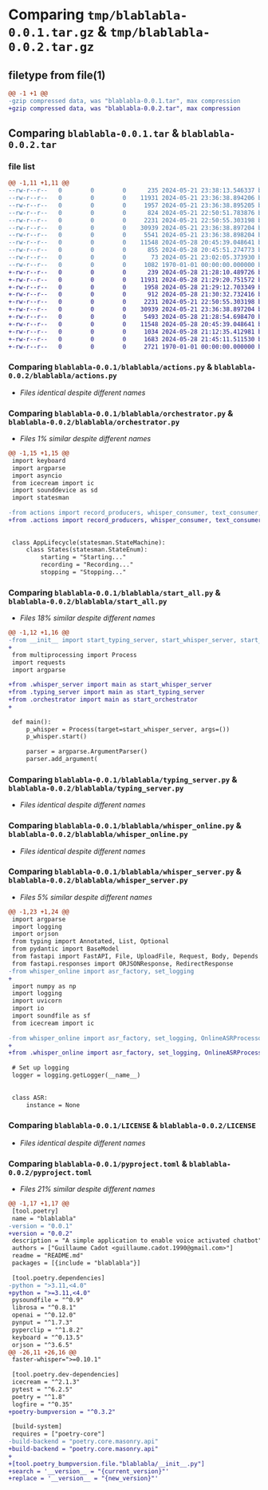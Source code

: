 # Comparing `tmp/blablabla-0.0.1.tar.gz` & `tmp/blablabla-0.0.2.tar.gz`

## filetype from file(1)

```diff
@@ -1 +1 @@
-gzip compressed data, was "blablabla-0.0.1.tar", max compression
+gzip compressed data, was "blablabla-0.0.2.tar", max compression
```

## Comparing `blablabla-0.0.1.tar` & `blablabla-0.0.2.tar`

### file list

```diff
@@ -1,11 +1,11 @@
--rw-r--r--   0        0        0      235 2024-05-21 23:38:13.546337 blablabla-0.0.1/blablabla/__init__.py
--rw-r--r--   0        0        0    11931 2024-05-21 23:36:38.894206 blablabla-0.0.1/blablabla/actions.py
--rw-r--r--   0        0        0     1957 2024-05-21 23:36:38.895205 blablabla-0.0.1/blablabla/orchestrator.py
--rw-r--r--   0        0        0      824 2024-05-21 22:50:51.783876 blablabla-0.0.1/blablabla/start_all.py
--rw-r--r--   0        0        0     2231 2024-05-21 22:50:55.303198 blablabla-0.0.1/blablabla/typing_server.py
--rw-r--r--   0        0        0    30939 2024-05-21 23:36:38.897204 blablabla-0.0.1/blablabla/whisper_online.py
--rw-r--r--   0        0        0     5541 2024-05-21 23:36:38.898204 blablabla-0.0.1/blablabla/whisper_server.py
--rw-r--r--   0        0        0    11548 2024-05-28 20:45:39.048641 blablabla-0.0.1/LICENSE
--rw-r--r--   0        0        0      855 2024-05-28 20:45:51.274773 blablabla-0.0.1/pyproject.toml
--rw-r--r--   0        0        0       73 2024-05-21 23:02:05.373930 blablabla-0.0.1/README.md
--rw-r--r--   0        0        0     1082 1970-01-01 00:00:00.000000 blablabla-0.0.1/PKG-INFO
+-rw-r--r--   0        0        0      239 2024-05-28 21:28:10.489726 blablabla-0.0.2/blablabla/__init__.py
+-rw-r--r--   0        0        0    11931 2024-05-28 21:29:20.751572 blablabla-0.0.2/blablabla/actions.py
+-rw-r--r--   0        0        0     1958 2024-05-28 21:29:12.703349 blablabla-0.0.2/blablabla/orchestrator.py
+-rw-r--r--   0        0        0      912 2024-05-28 21:30:32.732416 blablabla-0.0.2/blablabla/start_all.py
+-rw-r--r--   0        0        0     2231 2024-05-21 22:50:55.303198 blablabla-0.0.2/blablabla/typing_server.py
+-rw-r--r--   0        0        0    30939 2024-05-21 23:36:38.897204 blablabla-0.0.2/blablabla/whisper_online.py
+-rw-r--r--   0        0        0     5493 2024-05-28 21:28:54.698470 blablabla-0.0.2/blablabla/whisper_server.py
+-rw-r--r--   0        0        0    11548 2024-05-28 20:45:39.048641 blablabla-0.0.2/LICENSE
+-rw-r--r--   0        0        0     1034 2024-05-28 21:12:35.412981 blablabla-0.0.2/pyproject.toml
+-rw-r--r--   0        0        0     1683 2024-05-28 21:45:11.511530 blablabla-0.0.2/README.md
+-rw-r--r--   0        0        0     2721 1970-01-01 00:00:00.000000 blablabla-0.0.2/PKG-INFO
```

### Comparing `blablabla-0.0.1/blablabla/actions.py` & `blablabla-0.0.2/blablabla/actions.py`

 * *Files identical despite different names*

### Comparing `blablabla-0.0.1/blablabla/orchestrator.py` & `blablabla-0.0.2/blablabla/orchestrator.py`

 * *Files 1% similar despite different names*

```diff
@@ -1,15 +1,15 @@
 import keyboard
 import argparse
 import asyncio
 from icecream import ic
 import sounddevice as sd
 import statesman
 
-from actions import record_producers, whisper_consumer, text_consumer, ProcessLifecycle
+from .actions import record_producers, whisper_consumer, text_consumer, ProcessLifecycle
 
 
 class AppLifecycle(statesman.StateMachine):
     class States(statesman.StateEnum):
         starting = "Starting..."
         recording = "Recording..."
         stopping = "Stopping..."
```

### Comparing `blablabla-0.0.1/blablabla/start_all.py` & `blablabla-0.0.2/blablabla/start_all.py`

 * *Files 18% similar despite different names*

```diff
@@ -1,12 +1,16 @@
-from __init__ import start_typing_server, start_whisper_server, start_orchestrator
+
 from multiprocessing import Process
 import requests
 import argparse
 
+from .whisper_server import main as start_whisper_server
+from .typing_server import main as start_typing_server
+from .orchestrator import main as start_orchestrator
+
 
 def main():
     p_whisper = Process(target=start_whisper_server, args=())
     p_whisper.start()
 
     parser = argparse.ArgumentParser()
     parser.add_argument(
```

### Comparing `blablabla-0.0.1/blablabla/typing_server.py` & `blablabla-0.0.2/blablabla/typing_server.py`

 * *Files identical despite different names*

### Comparing `blablabla-0.0.1/blablabla/whisper_online.py` & `blablabla-0.0.2/blablabla/whisper_online.py`

 * *Files identical despite different names*

### Comparing `blablabla-0.0.1/blablabla/whisper_server.py` & `blablabla-0.0.2/blablabla/whisper_server.py`

 * *Files 5% similar despite different names*

```diff
@@ -1,23 +1,24 @@
 import argparse
 import logging
 import orjson
 from typing import Annotated, List, Optional
 from pydantic import BaseModel
 from fastapi import FastAPI, File, UploadFile, Request, Body, Depends
 from fastapi.responses import ORJSONResponse, RedirectResponse
-from whisper_online import asr_factory, set_logging
+
 import numpy as np
 import logging
 import uvicorn
 import io
 import soundfile as sf
 from icecream import ic
 
-from whisper_online import asr_factory, set_logging, OnlineASRProcessor
+
+from .whisper_online import asr_factory, set_logging, OnlineASRProcessor
 
 # Set up logging
 logger = logging.getLogger(__name__)
 
 
 class ASR:
     instance = None
```

### Comparing `blablabla-0.0.1/LICENSE` & `blablabla-0.0.2/LICENSE`

 * *Files identical despite different names*

### Comparing `blablabla-0.0.1/pyproject.toml` & `blablabla-0.0.2/pyproject.toml`

 * *Files 21% similar despite different names*

```diff
@@ -1,17 +1,17 @@
 [tool.poetry]
 name = "blablabla"
-version = "0.0.1"
+version = "0.0.2"
 description = "A simple application to enable voice activated chatbot"
 authors = ["Guillaume Cadot <guillaume.cadot.1990@gmail.com>"]
 readme = "README.md"
 packages = [{include = "blablabla"}]
 
 [tool.poetry.dependencies]
-python = ">3.11,<4.0"
+python = ">=3.11,<4.0"
 pysoundfile = "^0.9"
 librosa = "^0.8.1"
 openai = "^0.12.0"
 pynput = "^1.7.3"
 pyperclip = "^1.8.2"
 keyboard = "^0.13.5"
 orjson = "^3.6.5"
@@ -26,11 +26,16 @@
 faster-whisper=">=0.10.1"
 
 [tool.poetry.dev-dependencies]
 icecream = "^2.1.3"
 pytest = "^6.2.5"
 poetry = "^1.8"
 logfire = "^0.35"
+poetry-bumpversion = "^0.3.2"
 
 [build-system]
 requires = ["poetry-core"]
-build-backend = "poetry.core.masonry.api"
+build-backend = "poetry.core.masonry.api"
+
+[tool.poetry_bumpversion.file."blablabla/__init__.py"]
+search = '__version__ = "{current_version}"'
+replace = '__version__ = "{new_version}"'
```

